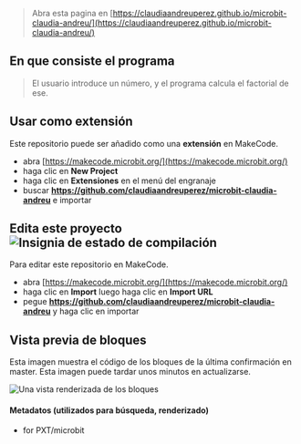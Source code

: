 
> Abra esta pagina en [https://claudiaandreuperez.github.io/microbit-claudia-andreu/](https://claudiaandreuperez.github.io/microbit-claudia-andreu/)

## En que consiste el programa

> El usuario introduce un número, y el programa calcula el factorial de ese.

## Usar como extensión

Este repositorio puede ser añadido como una **extensión** en MakeCode.

* abra [https://makecode.microbit.org/](https://makecode.microbit.org/)
* haga clic en **New Project**
* haga clic en **Extensiones** en el menú del engranaje
* buscar **https://github.com/claudiaandreuperez/microbit-claudia-andreu** e importar

## Edita este proyecto ![Insignia de estado de compilación](https://github.com/claudiaandreuperez/microbit-claudia-andreu/workflows/MakeCode/badge.svg)

Para editar este repositorio en MakeCode.

* abra [https://makecode.microbit.org/](https://makecode.microbit.org/)
* haga clic en **Import** luego haga clic en **Import URL**
* pegue **https://github.com/claudiaandreuperez/microbit-claudia-andreu** y haga clic en importar

## Vista previa de bloques

Esta imagen muestra el código de los bloques de la última confirmación en master.
Esta imagen puede tardar unos minutos en actualizarse.

![Una vista renderizada de los bloques](https://github.com/claudiaandreuperez/microbit-claudia-andreu/raw/master/.github/makecode/blocks.png)

#### Metadatos (utilizados para búsqueda, renderizado)

* for PXT/microbit
<script src="https://makecode.com/gh-pages-embed.js"></script><script>makeCodeRender("{{ site.makecode.home_url }}", "{{ site.github.owner_name }}/{{ site.github.repository_name }}");</script>
